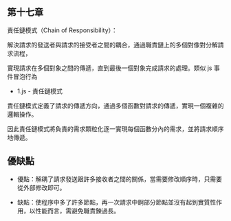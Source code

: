 ## 第十七章

責任鏈模式（Chain of Responsibility）：

解決請求的發送者與請求的接受者之間的耦合，通過職責鏈上的多個對像對分解請求流程，

實現請求在多個對象之間的傳遞，直到最後一個對象完成請求的處理。類似 js 事件冒泡行為

- 1.js - 責任鏈模式

責任鏈模式定義了請求的傳遞方向，通過多個函數對請求的傳遞，實現一個複雜的邏輯操作。

因此責任鏈模式將負責的需求顆粒化逐一實現每個函數分內的需求，並將請求順序地傳遞。


## 優缺點

* 優點：解耦了請求發送跟許多接收者之間的關係，當需要修改順序時，只需要從外部修改即可。

* 缺點：使程序中多了許多節點，再一次請求中錒部分節點並沒有起到實質性作用，以性能而言，需避免職責鍊過長。